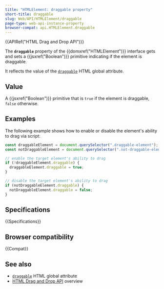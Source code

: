 ```yaml
---
title: "HTMLElement: draggable property"
short-title: draggable
slug: Web/API/HTMLElement/draggable
page-type: web-api-instance-property
browser-compat: api.HTMLElement.draggable
---
```


{{APIRef("HTML Drag and Drop API")}}

The **`draggable`** property of the {{domxref("HTMLElement")}} interface gets and sets a {{jsxref("Boolean")}} primitive indicating if the element is draggable.

It reflects the value of the [`draggable`](/en-US/docs/Web/HTML/Global_attributes/draggable) HTML global attribute.

## Value

A {{jsxref("Boolean")}} primitive that is `true` if the element is draggable, `false` otherwise.

## Examples

The following example shows how to enable or disable the element's ability to drag via script:

```js
const draggableElement = document.querySelector(".draggable-element");
const notDraggableElement = document.querySelector(".not-draggable-element");

// enable the target element's ability to drag
if (!draggableElement.draggable) {
  draggableElement.draggable = true;
}

// disable the target element's ability to drag
if (notDraggableElement.draggable) {
  notDraggableElement.draggable = false;
}
```

## Specifications

{{Specifications}}

## Browser compatibility

{{Compat}}

## See also

- [`draggable`](/en-US/docs/Web/HTML/Global_attributes/draggable) HTML global attribute
- [HTML Drag and Drop API](/en-US/docs/Web/API/HTML_Drag_and_Drop_API) overview
